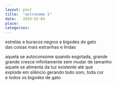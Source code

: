 ```yaml
---
layout: post
title:  "astronome 1"
date:   2019-02-04
place:
categories:
---
```


<!--more-->
estrelas e buracos negros e bigodes de gato  
das coisas mais estranhas e lindas  

aquela se autoconsome quando esgotada, grande  
grande cresce infinitamente sem mudar de tamanho  
aquele se alimenta da luz existente até que  
explode em silêncio gerando todo som, toda cor  
e todos os bigodes de gato
